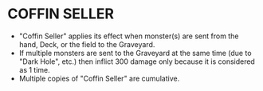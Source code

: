 
# COFFIN SELLER

*   "Coffin Seller" applies its effect when monster(s) are sent from the hand, Deck, or the field to the Graveyard.
*   If multiple monsters are sent to the Graveyard at the same time (due to "Dark Hole", etc.) then inflict 300 damage only because it is considered as 1 time.
*   Multiple copies of "Coffin Seller" are cumulative.

  